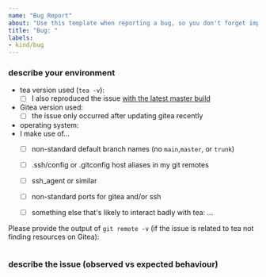 ```yaml
---
name: "Bug Report"
about: "Use this template when reporting a bug, so you don't forget important information we'd ask for later."
title: "Bug: "
labels: 
- kind/bug
---
```


### describe your environment
- tea version used (`tea -v`):
    - [ ] I also reproduced the issue [with the latest master build](https://dl.gitea.io/tea/master)
- Gitea version used:
    - [ ] the issue only occurred after updating gitea recently
- operating system:
- I make use of...
    - [ ] non-standard default branch names (no `main`,`master`, or `trunk`)
    - [ ] .ssh/config or .gitconfig host aliases in my git remotes
    - [ ] ssh_agent or similar
    - [ ] non-standard ports for gitea and/or ssh
    - [ ] something else that's likely to interact badly with tea: ...


Please provide the output of `git remote -v` (if the issue is related to tea not finding resources on Gitea):
```

```

### describe the issue (observed vs expected behaviour)


